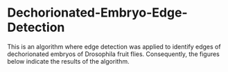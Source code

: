 # Dechorionated-Embryo-Edge-Detection

This is an algorithm where edge detection was applied to identify edges of dechorionated embryos of Drosophila fruit flies. Consequently, the figures below indicate the results of the algorithm.
